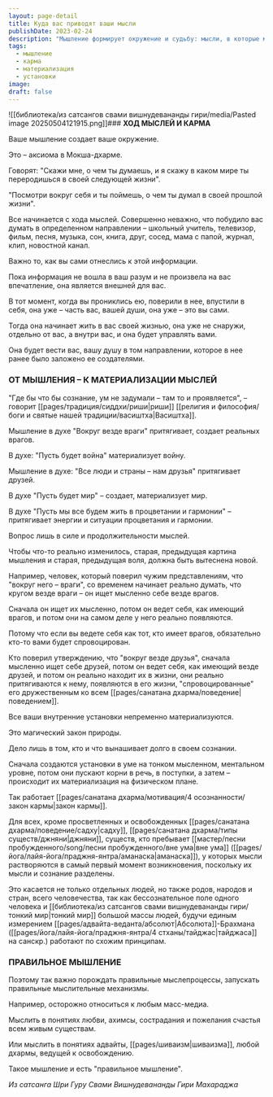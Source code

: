 ```yaml
---
layout: page-detail
title: Куда вас приводят ваши мысли
publishDate: 2023-02-24
description: "Мышление формирует окружение и судьбу: мысли, в которые мы верим, становятся частью нас и управляют нашей жизнью, материализуя соответствующие события. Закон кармы проявляется через внутренние установки, которые воплощаются в реальности. Правильное мышление - это сознательный выбор мыслей любви, сострадания и духовных ценностей, что ведет к гармонии и освобождению."
tags:
  - мышление
  - карма
  - материализация
  - установки
image: 
draft: false
---
```

![[библиотека/из сатсангов свами вишнудевананды гири/media/Pasted image 20250504121915.png]]### **ХОД МЫСЛЕЙ И КАРМА** 

 Ваше мышление создает ваше окружение.

 Это – аксиома в Мокша-дхарме.

 Говорят: "Скажи мне, о чем ты думаешь, и я скажу в каком мире ты переродишься в своей следующей жизни".

 "Посмотри вокруг себя и ты поймешь, о чем ты думал в своей прошлой жизни".

 Все начинается с хода мыслей. Совершенно неважно, что побудило вас думать в определенном направлении – школьный учитель, телевизор, фильм, песня, музыка, сон, книга, друг, сосед, мама с папой, журнал, клип, новостной канал. 

 Важно то, как вы сами отнеслись к этой информации. 

 Пока информация не вошла в ваш разум и не произвела на вас впечатление, она является внешней для вас. 

 В тот момент, когда вы прониклись ею, поверили в нее, впустили в себя, она уже – часть вас, вашей души, она уже – это вы сами. 

 Тогда она начинает жить в вас своей жизнью, она уже не снаружи, отдельно от вас, а внутри вас, и она будет управлять вами. 

 Она будет вести вас, вашу душу в том направлении, которое в нее ранее было заложено ее создателями. 

  
### **ОТ МЫШЛЕНИЯ – К МАТЕРИАЛИЗАЦИИ МЫСЛЕЙ** 

 "Где бы что бы сознание, ум не задумали – там то и проявляется", – говорит [[pages/традиция/сиддхи/риши|риши]] [[религия и философия/боги и святые нашей традиции/васиштха|Васиштха]].

 Мышление в духе "Вокруг везде враги" притягивает, создает реальных врагов. 

 В духе: "Пусть будет война" материализует войну. 

 Мышление в духе: "Все люди и страны – нам друзья" притягивает друзей. 

 В духе "Пусть будет мир" – создает, материализует мир. 

 В духе "Пусть мы все будем жить в процветании и гармонии" – притягивает энергии и ситуации процветания и гармонии. 

 Вопрос лишь в силе и продолжительности мыслей. 

 Чтобы что-то реально изменилось, старая, предыдущая картина мышления и старая, предыдущая воля, должна быть вытеснена новой. 

 Например, человек, который поверил чужим представлениям, что "вокруг него – враги", со временем начинает реально думать, что кругом везде враги – он ищет мысленно себе везде врагов. 

 Сначала он ищет их мысленно, потом он ведет себя, как имеющий врагов, и потом они на самом деле у него реально появляются. 

 Потому что если вы ведете себя как тот, кто имеет врагов, обязательно кто-то вами будет спровоцирован.

 Кто поверил утверждению, что "вокруг везде друзья", сначала мысленно ищет себе друзей, потом он ведет себя, как имеющий везде друзей, и потом он реально находит их в жизни, они реально притягиваются к нему, появляются в его жизни, "спровоцированные" его дружественным ко всем [[pages/санатана дхарма/поведение|поведением]]. 

 Все ваши внутренние установки непременно материализуются. 

 Это магический закон природы. 

 Дело лишь в том, кто и что вынашивает долго в своем сознании. 

 Сначала создаются установки в уме на тонком мысленном, ментальном уровне, потом они пускают корни в речь, в поступки, а затем – происходит их материализация на физическом плане. 

 Так работает [[pages/санатана дхарма/мотивация/4 осознанности/закон кармы|закон кармы]]. 

 Для всех, кроме просветленных и освобожденных [[pages/санатана дхарма/поведение/садху|садху]], [[pages/санатана дхарма/типы существ/джняни|джняни]], существ, кто пребывает [[мастер/песни пробужденного/song/песни пробужденного/вне ума|вне ума]] ([[pages/йога/лайя-йога/праджня-янтра/аманаска|аманаска]]), у которых мысли растворяются в самый первый момент возникновения, поскольку их мысли и сознание разделены. 

 Это касается не только отдельных людей, но также родов, народов и стран, всего человечества, так как бессознательное поле одного человека и [[библиотека/из сатсангов свами вишнудевананды гири/тонкий мир|тонкий мир]] большой массы людей, будучи единым измерением [[pages/адвайта-веданта/абсолют|Абсолюта]]-Брахмана ([[pages/йога/лайя-йога/праджня-янтра/4 стханы/тайджас|тайджаса]] на санскр.) работают по схожим принципам. 

  
### **ПРАВИЛЬНОЕ МЫШЛЕНИЕ** 

 Поэтому так важно порождать правильные мыслепроцессы, запускать правильные мыслительные механизмы.

 Например, осторожно относиться к любым масс-медиа.

 Мыслить в понятиях любви, ахимсы, сострадания и пожелания счастья всем живым существам. 

 Или мыслить в понятиях адвайты, [[pages/шиваизм|шиваизма]], любой дхармы, ведущей к освобождению. 

 Такое мышление и есть "правильное мышление".

*Из сатсанга Шри Гуру Свами Вишнудевананды Гири Махараджа*
  
